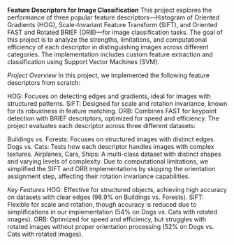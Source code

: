 **Feature Descriptors for Image Classification**
This project explores the performance of three popular feature descriptors—Histogram of Oriented Gradients (HOG), Scale-Invariant Feature Transform (SIFT), and Oriented FAST and Rotated BRIEF (ORB)—for image classification tasks. The goal of this project is to analyze the strengths, limitations, and computational efficiency of each descriptor in distinguishing images across different categories. The implementation includes custom feature extraction and classification using Support Vector Machines (SVM).

*Project Overview*
In this project, we implemented the following feature descriptors from scratch:

HOG: Focuses on detecting edges and gradients, ideal for images with structured patterns.
SIFT: Designed for scale and rotation invariance, known for its robustness in feature matching.
ORB: Combines FAST for keypoint detection with BRIEF descriptors, optimized for speed and efficiency.
The project evaluates each descriptor across three different datasets:

Buildings vs. Forests: Focuses on structured images with distinct edges.
Dogs vs. Cats: Tests how each descriptor handles images with complex textures.
Airplanes, Cars, Ships: A multi-class dataset with distinct shapes and varying levels of complexity.
Due to computational limitations, we simplified the SIFT and ORB implementations by skipping the orientation assignment step, affecting their rotation invariance capabilities.

*Key Features*
HOG: Effective for structured objects, achieving high accuracy on datasets with clear edges (98.9% on Buildings vs. Forests).
SIFT: Flexible for scale and rotation, though accuracy is reduced due to simplifications in our implementation (54% on Dogs vs. Cats with rotated images).
ORB: Optimized for speed and efficiency, but struggles with rotated images without proper orientation processing (52% on Dogs vs. Cats with rotated images).
